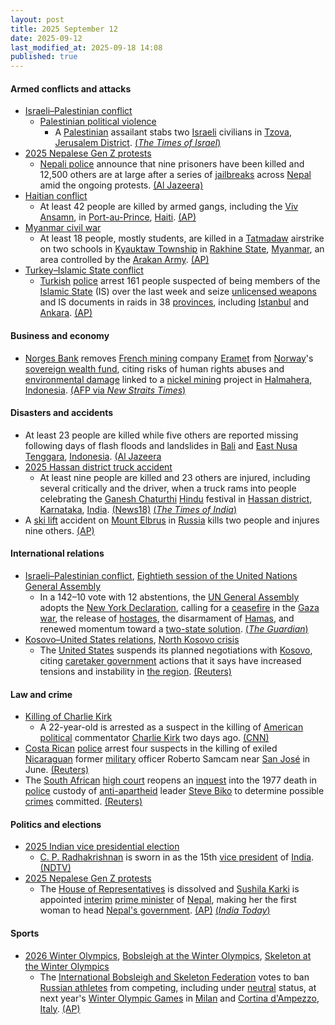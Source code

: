 ```yaml
---
layout: post
title: 2025 September 12
date: 2025-09-12
last_modified_at: 2025-09-18 14:08
published: true
---
```



#### Armed conflicts and attacks

* [Israeli–Palestinian conflict](https://en.wikipedia.org/wiki/Israeli%E2%80%93Palestinian_conflict "Israeli–Palestinian conflict")
  * [Palestinian political violence](https://en.wikipedia.org/wiki/Palestinian_political_violence "Palestinian political violence")
    * A [Palestinian](https://en.wikipedia.org/wiki/Palestine "Palestine") assailant stabs two [Israeli](https://en.wikipedia.org/wiki/Israelis "Israelis") civilians in [Tzova](https://en.wikipedia.org/wiki/Tzova "Tzova"), [Jerusalem District](https://en.wikipedia.org/wiki/Jerusalem_District "Jerusalem District"). [(*The Times of Israel*)](https://www.timesofisrael.com/two-wounded-one-seriously-in-suspected-terror-stabbing-at-hotel-west-of-jerusalem/)
* [2025 Nepalese Gen Z protests](https://en.wikipedia.org/wiki/2025_Nepalese_Gen_Z_protests "2025 Nepalese Gen Z protests")
  * [Nepali police](https://en.wikipedia.org/wiki/Nepal_Police "Nepal Police") announce that nine prisoners have been killed and 12,500 others are at large after a series of [jailbreaks](https://en.wikipedia.org/wiki/Prison_escape "Prison escape") across [Nepal](https://en.wikipedia.org/wiki/Nepal "Nepal") amid the ongoing protests. [(Al Jazeera)](https://www.aljazeera.com/news/2025/9/12/nepal-protest-death-toll-reaches-51-as-12500-prisoners-remain-on-the-run)
* [Haitian conflict](https://en.wikipedia.org/wiki/Haitian_conflict_%282020%E2%80%93present%29 "Haitian conflict (2020–present)")
  * At least 42 people are killed by armed gangs, including the [Viv Ansamn](https://en.wikipedia.org/wiki/Haitian_conflict_%282020%E2%80%93present%29#Formation_of_the_Viv_Ansanm "Haitian conflict (2020–present)"), in [Port-au-Prince](https://en.wikipedia.org/wiki/Port-au-Prince "Port-au-Prince"), [Haiti](https://en.wikipedia.org/wiki/Haiti "Haiti"). [(AP)](https://apnews.com/article/haiti-killed-massacre-arcahaie-labodrie-gangs-a32c5a0765921b0f443f4ccf2efd8062)
* [Myanmar civil war](https://en.wikipedia.org/wiki/Myanmar_civil_war_%282021%E2%80%93present%29 "Myanmar civil war (2021–present)")
  * At least 18 people, mostly students, are killed in a [Tatmadaw](https://en.wikipedia.org/wiki/Tatmadaw "Tatmadaw") airstrike on two schools in [Kyauktaw Township](https://en.wikipedia.org/wiki/Kyauktaw_Township "Kyauktaw Township") in [Rakhine State](https://en.wikipedia.org/wiki/Rakhine_State "Rakhine State"), [Myanmar](https://en.wikipedia.org/wiki/Myanmar "Myanmar"), an area controlled by the [Arakan Army](https://en.wikipedia.org/wiki/Arakan_Army "Arakan Army"). [(AP)](https://apnews.com/article/army-airstrike-private-schools-kyauktaw-rakhine-27430f83358928bb721bfcce698ade71)
* [Turkey–Islamic State conflict](https://en.wikipedia.org/wiki/Turkey%E2%80%93Islamic_State_conflict "Turkey–Islamic State conflict")
  * [Turkish](https://en.wikipedia.org/wiki/Turkey "Turkey") [police](https://en.wikipedia.org/wiki/General_Directorate_of_Security_%28Turkey%29 "General Directorate of Security (Turkey)") arrest 161 people suspected of being members of the [Islamic State](https://en.wikipedia.org/wiki/Islamic_State "Islamic State") (IS) over the last week and seize [unlicensed weapons](https://en.wikipedia.org/wiki/Criminal_possession_of_a_weapon "Criminal possession of a weapon") and IS documents in raids in 38 [provinces](https://en.wikipedia.org/wiki/Provinces_of_Turkey "Provinces of Turkey"), including [Istanbul](https://en.wikipedia.org/wiki/Istanbul "Istanbul") and [Ankara](https://en.wikipedia.org/wiki/Ankara "Ankara"). [(AP)](https://apnews.com/article/turkey-islamic-state-arrests-bd38ed9d3cf8410e05537ce7b6b61f79)

#### Business and economy

* [Norges Bank](https://en.wikipedia.org/wiki/Norges_Bank "Norges Bank") removes [French mining](https://en.wikipedia.org/wiki/Mining_in_France "Mining in France") company [Eramet](https://en.wikipedia.org/wiki/Eramet "Eramet") from [Norway](https://en.wikipedia.org/wiki/Norway "Norway")'s [sovereign wealth fund](https://en.wikipedia.org/wiki/Government_Pension_Fund_of_Norway "Government Pension Fund of Norway"), citing risks of human rights abuses and [environmental damage](https://en.wikipedia.org/wiki/Environmental_impact_of_mining "Environmental impact of mining") linked to a [nickel mining](https://en.wikipedia.org/wiki/Nickel_mining_in_Indonesia "Nickel mining in Indonesia") project in [Halmahera](https://en.wikipedia.org/wiki/Halmahera "Halmahera"), [Indonesia](https://en.wikipedia.org/wiki/Indonesia "Indonesia"). [(AFP via *New Straits Times*)](https://www.nst.com.my/world/world/2025/09/1274601/worlds-biggest-wealth-fund-drops-eramet-over-indonesia-nickel-mine)

#### Disasters and accidents

* At least 23 people are killed while five others are reported missing following days of flash floods and landslides in [Bali](https://en.wikipedia.org/wiki/Bali "Bali") and [East Nusa Tenggara](https://en.wikipedia.org/wiki/East_Nusa_Tenggara "East Nusa Tenggara"), [Indonesia](https://en.wikipedia.org/wiki/Indonesia "Indonesia"). [(Al Jazeera](https://www.aljazeera.com/news/2025/9/12/rescuers-search-for-missing-people-as-deadly-indonesia-floods-recede)
* [2025 Hassan district truck accident](https://en.wikipedia.org/wiki/2025_Hassan_district_truck_accident "2025 Hassan district truck accident")
  * At least nine people are killed and 23 others are injured, including several critically and the driver, when a truck rams into people celebrating the [Ganesh Chaturthi](https://en.wikipedia.org/wiki/Ganesh_Chaturthi "Ganesh Chaturthi") [Hindu](https://en.wikipedia.org/wiki/Hinduism "Hinduism") festival in [Hassan district](https://en.wikipedia.org/wiki/Hassan_district "Hassan district"), [Karnataka](https://en.wikipedia.org/wiki/Karnataka "Karnataka"), [India](https://en.wikipedia.org/wiki/India "India"). [(News18)](https://www.news18.com/india/five-dead-over-20-injured-as-truck-rams-into-ganesh-procession-in-karnatakas-hassan-ws-l-9568765.html) [(*The Times of India*)](https://timesofindia.indiatimes.com/city/hubballi/9-dead-22-injured-as-truck-ploughs-into-ganpati-procession-in-karnatakas-hassan/articleshow/123862150.cms)
* A [ski lift](https://en.wikipedia.org/wiki/Ski_lift "Ski lift") accident on [Mount Elbrus](https://en.wikipedia.org/wiki/Mount_Elbrus "Mount Elbrus") in [Russia](https://en.wikipedia.org/wiki/Russia "Russia") kills two people and injures nine others. [(AP)](https://apnews.com/video/people-stranded-in-chairs-after-deadly-ski-lift-accident-on-mount-elbrus-europes-highest-mountain-fb485ed7bbca4efa8c8191f745832338)

#### International relations

* [Israeli–Palestinian conflict](https://en.wikipedia.org/wiki/Israeli%E2%80%93Palestinian_conflict "Israeli–Palestinian conflict"), [Eightieth session of the United Nations General Assembly](https://en.wikipedia.org/wiki/Eightieth_session_of_the_United_Nations_General_Assembly "Eightieth session of the United Nations General Assembly")
  * In a 142–10 vote with 12 abstentions, the [UN General Assembly](https://en.wikipedia.org/wiki/UN_General_Assembly "UN General Assembly") adopts the [New York Declaration](https://en.wikipedia.org/wiki/July_2025_Conference_on_the_Implementation_of_the_Two-State_Solution#New_York_Declaration "July 2025 Conference on the Implementation of the Two-State Solution"), calling for a [ceasefire](https://en.wikipedia.org/wiki/Ceasefire "Ceasefire") in the [Gaza war](https://en.wikipedia.org/wiki/Gaza_war "Gaza war"), the release of [hostages](https://en.wikipedia.org/wiki/Gaza_war_hostage_crisis "Gaza war hostage crisis"), the disarmament of [Hamas](https://en.wikipedia.org/wiki/Hamas "Hamas"), and renewed momentum toward a [two-state solution](https://en.wikipedia.org/wiki/Two-state_solution "Two-state solution"). [(*The Guardian*)](https://www.theguardian.com/world/2025/sep/12/un-general-assembly-to-back-hamas-free-government-for-palestine)
* [Kosovo–United States relations](https://en.wikipedia.org/wiki/Kosovo%E2%80%93United_States_relations "Kosovo–United States relations"), [North Kosovo crisis](https://en.wikipedia.org/wiki/North_Kosovo_crisis_%282022%E2%80%932025%29 "North Kosovo crisis (2022–2025)")
  * The [United States](https://en.wikipedia.org/wiki/United_States "United States") suspends its planned negotiations with [Kosovo](https://en.wikipedia.org/wiki/Kosovo "Kosovo"), citing [caretaker government](https://en.wikipedia.org/wiki/Second_cabinet_of_Albin_Kurti "Second cabinet of Albin Kurti") actions that it says have increased tensions and instability in [the region](https://en.wikipedia.org/wiki/Balkans "Balkans"). [(Reuters)](https://www.reuters.com/world/us-suspends-dialogue-with-kosovo-says-government-moves-stoke-instability-2025-09-12/)

#### Law and crime

* [Killing of Charlie Kirk](https://en.wikipedia.org/wiki/Killing_of_Charlie_Kirk "Killing of Charlie Kirk")
  * A 22-year-old is arrested as a suspect in the killing of [American political](https://en.wikipedia.org/wiki/Politics_of_the_United_States "Politics of the United States") commentator [Charlie Kirk](https://en.wikipedia.org/wiki/Charlie_Kirk "Charlie Kirk") two days ago. [(CNN)](https://www.cnn.com/us/live-news/charlie-kirk-shot-utah-death-09-12-25)
* [Costa Rican](https://en.wikipedia.org/wiki/Costa_Rica "Costa Rica") [police](https://en.wikipedia.org/wiki/Public_Force_of_Costa_Rica "Public Force of Costa Rica") arrest four suspects in the killing of exiled [Nicaraguan](https://en.wikipedia.org/wiki/Nicaraguans "Nicaraguans") former [military](https://en.wikipedia.org/wiki/Nicaraguan_Armed_Forces "Nicaraguan Armed Forces") officer Roberto Samcam near [San José](https://en.wikipedia.org/wiki/San_Jos%C3%A9%2C_Costa_Rica "San José, Costa Rica") in June. [(Reuters)](https://www.reuters.com/world/americas/costa-rican-police-arrest-4-killing-nicaraguan-opposition-figure-2025-09-12/)
* The [South African](https://en.wikipedia.org/wiki/South_Africa "South Africa") [high court](https://en.wikipedia.org/wiki/High_Court_of_South_Africa "High Court of South Africa") reopens an [inquest](https://en.wikipedia.org/wiki/Inquest "Inquest") into the 1977 death in [police](https://en.wikipedia.org/wiki/South_African_Police "South African Police") custody of [anti-apartheid](https://en.wikipedia.org/wiki/Internal_resistance_to_apartheid "Internal resistance to apartheid") leader [Steve Biko](https://en.wikipedia.org/wiki/Steve_Biko "Steve Biko") to determine possible [crimes](https://en.wikipedia.org/wiki/Crime_in_South_Africa "Crime in South Africa") committed. [(Reuters)](https://www.reuters.com/world/africa/south-africa-reopens-inquest-into-1977-death-anti-apartheid-leader-steve-biko-2025-09-12/)

#### Politics and elections

* [2025 Indian vice presidential election](https://en.wikipedia.org/wiki/2025_Indian_vice_presidential_election "2025 Indian vice presidential election")
  * [C. P. Radhakrishnan](https://en.wikipedia.org/wiki/C._P._Radhakrishnan "C. P. Radhakrishnan") is sworn in as the 15th [vice president](https://en.wikipedia.org/wiki/Vice_president_of_India "Vice president of India") of [India](https://en.wikipedia.org/wiki/India "India"). [(NDTV)](https://www.ndtv.com/india-news/after-resignation-of-former-vice-president-jagdeep-dhankar-nda-pick-chandrapuram-ponnusamy-radhakrishnan-takes-oath-as-vice-president-at-rashtrapati-b-9262659)
* [2025 Nepalese Gen Z protests](https://en.wikipedia.org/wiki/2025_Nepalese_Gen_Z_protests "2025 Nepalese Gen Z protests")
  * The [House of Representatives](https://en.wikipedia.org/wiki/House_of_Representatives_%28Nepal%29 "House of Representatives (Nepal)") is dissolved and [Sushila Karki](https://en.wikipedia.org/wiki/Sushila_Karki "Sushila Karki") is appointed [interim](https://en.wikipedia.org/wiki/Provisional_government "Provisional government") [prime minister](https://en.wikipedia.org/wiki/Prime_Minister_of_Nepal "Prime Minister of Nepal") of [Nepal](https://en.wikipedia.org/wiki/Nepal "Nepal"), making her the first woman to head [Nepal's government](https://en.wikipedia.org/wiki/Government_of_Nepal "Government of Nepal"). [(AP)](https://apnews.com/article/nepal-sushila-karki-interim-government-aad7af5ddfb56b7484fa9db591297c9e) [(*India Today*)](https://www.indiatoday.in/world/story/nepal-protest-live-updates-interim-government-gen-z-trend-social-media-ban-news-2786037-2025-09-12)

#### Sports

* [2026 Winter Olympics](https://en.wikipedia.org/wiki/2026_Winter_Olympics "2026 Winter Olympics"), [Bobsleigh at the Winter Olympics](https://en.wikipedia.org/wiki/Bobsleigh_at_the_Winter_Olympics "Bobsleigh at the Winter Olympics"), [Skeleton at the Winter Olympics](https://en.wikipedia.org/wiki/Skeleton_at_the_Winter_Olympics "Skeleton at the Winter Olympics")
  * The [International Bobsleigh and Skeleton Federation](https://en.wikipedia.org/wiki/International_Bobsleigh_and_Skeleton_Federation "International Bobsleigh and Skeleton Federation") votes to ban [Russian athletes](https://en.wikipedia.org/wiki/Russia_at_the_Olympics "Russia at the Olympics") from competing, including under [neutral](https://en.wikipedia.org/wiki/Individual_Neutral_Athletes_at_the_2026_Winter_Olympics "Individual Neutral Athletes at the 2026 Winter Olympics") status, at next year's [Winter Olympic Games](https://en.wikipedia.org/wiki/Winter_Olympic_Games "Winter Olympic Games") in [Milan](https://en.wikipedia.org/wiki/Milan "Milan") and [Cortina d'Ampezzo](https://en.wikipedia.org/wiki/Cortina_d%27Ampezzo "Cortina d'Ampezzo"), [Italy](https://en.wikipedia.org/wiki/Italy "Italy"). [(AP)](https://apnews.com/article/olympics-russians-bobsled-skeleton-9313859dfbf487eca02f3f005253f4a8)
